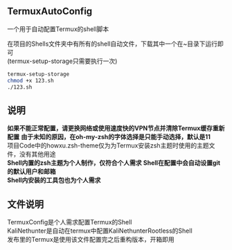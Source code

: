 ## TermuxAutoConfig
一个用于自动配置Termux的shell脚本
 
在项目的Shells文件夹中有所有的shell自动文件，下载其中一个在~目录下运行即可  
(termux-setup-storage只需要执行一次)
```Bash
termux-setup-storage  
chmod +x 123.sh  
./123.sh  
```
## 说明
**如果不能正常配置，请更换网络或使用速度快的VPN节点并清除Termux缓存重新配置**
**由于未知的原因，在oh-my-zsh的字体选择是只能手动选择，默认是11**  
项目Code中的howxu.zsh-theme仅为为Termux安装zsh主题时使用的主题文件，没有其他用途  
**Shell内置的zsh主题为个人制作，仅符合个人需求**
**Shell在配置中会自动设置git的默认用户和邮箱**  
**Shell内安装的工具包也为个人需求**

## 文件说明
TermuxConfig是个人需求配置Termux的Shell  
KaliNethunter是自动在termux中配置KaliNethunterRootless的Shell  
发布里的Termux是使用该文件配置完之后重构版本，开箱即用
